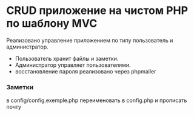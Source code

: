 # CRUD приложение на чистом PHP по шаблону MVC
Реализовано управление приложением по типу пользователь и администратор.
- Пользователь хранит файлы и заметки.
- Администратор управляет пользователями.
- восстановление пароля реализовано через phpmailer

### Заметки
в config/config.exemple.php переименовать в config.php и прописать почту